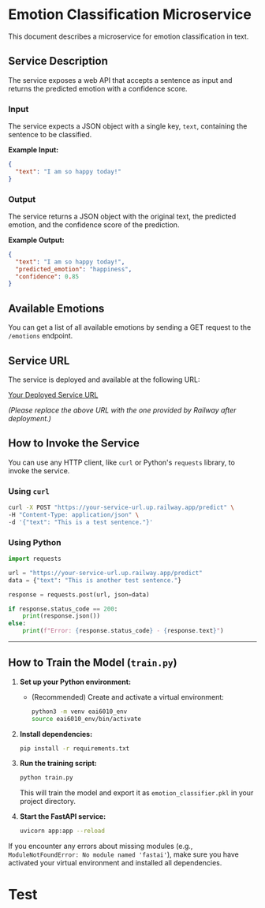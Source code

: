 # Emotion Classification Microservice

This document describes a microservice for emotion classification in text.

## Service Description

The service exposes a web API that accepts a sentence as input and returns the predicted emotion with a confidence score.

### Input

The service expects a JSON object with a single key, `text`, containing the sentence to be classified.

**Example Input:**
```json
{
  "text": "I am so happy today!"
}
```

### Output

The service returns a JSON object with the original text, the predicted emotion, and the confidence score of the prediction.

**Example Output:**
```json
{
  "text": "I am so happy today!",
  "predicted_emotion": "happiness",
  "confidence": 0.85
}
```

## Available Emotions

You can get a list of all available emotions by sending a GET request to the `/emotions` endpoint.

## Service URL

The service is deployed and available at the following URL:

[Your Deployed Service URL](https://your-service-url.up.railway.app)

*(Please replace the above URL with the one provided by Railway after deployment.)*

## How to Invoke the Service

You can use any HTTP client, like `curl` or Python's `requests` library, to invoke the service.

### Using `curl`
```bash
curl -X POST "https://your-service-url.up.railway.app/predict" \
-H "Content-Type: application/json" \
-d '{"text": "This is a test sentence."}'
```

### Using Python
```python
import requests

url = "https://your-service-url.up.railway.app/predict"
data = {"text": "This is another test sentence."}

response = requests.post(url, json=data)

if response.status_code == 200:
    print(response.json())
else:
    print(f"Error: {response.status_code} - {response.text}")
```

---

## How to Train the Model (`train.py`)

1. **Set up your Python environment:**
   - (Recommended) Create and activate a virtual environment:
     ```bash
     python3 -m venv eai6010_env
     source eai6010_env/bin/activate
     ```

2. **Install dependencies:**
   ```bash
   pip install -r requirements.txt
   ```

3. **Run the training script:**
   ```bash
   python train.py
   ```
   This will train the model and export it as `emotion_classifier.pkl` in your project directory.

4. **Start the FastAPI service:**
   ```bash
   uvicorn app:app --reload
   ```

If you encounter any errors about missing modules (e.g., `ModuleNotFoundError: No module named 'fastai'`), make sure you have activated your virtual environment and installed all dependencies.

# Test